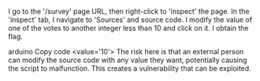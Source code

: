 I go to the '/survey' page URL, then right-click to 'inspect' the page. In the 'inspect' tab, I navigate to 'Sources' and source code. I modify the value of one of the votes to another integer less than 10 and click on it. I obtain the flag.

arduino
Copy code
    <value='10'>
The risk here is that an external person can modify the source code with any value they want, potentially causing the script to malfunction. This creates a vulnerability that can be exploited.